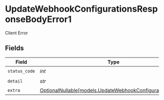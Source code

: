 # UpdateWebhookConfigurationsResponseBodyError1

Client Error


## Fields

| Field                                                                                                        | Type                                                                                                         | Required                                                                                                     | Description                                                                                                  |
| ------------------------------------------------------------------------------------------------------------ | ------------------------------------------------------------------------------------------------------------ | ------------------------------------------------------------------------------------------------------------ | ------------------------------------------------------------------------------------------------------------ |
| `status_code`                                                                                                | *int*                                                                                                        | :heavy_check_mark:                                                                                           | N/A                                                                                                          |
| `detail`                                                                                                     | *str*                                                                                                        | :heavy_check_mark:                                                                                           | N/A                                                                                                          |
| `extra`                                                                                                      | [OptionalNullable[models.UpdateWebhookConfigurationsExtra1]](../models/updatewebhookconfigurationsextra1.md) | :heavy_minus_sign:                                                                                           | N/A                                                                                                          |